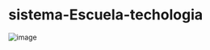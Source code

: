 # sistema-Escuela-techologia
![image](https://github.com/user-attachments/assets/4eabd0e5-4038-44d0-9bc0-726ba320eeaf)
